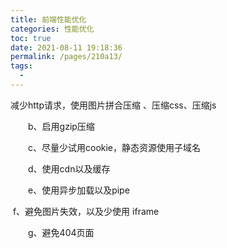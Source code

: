 ```yaml
---
title: 前端性能优化
categories: 性能优化
toc: true
date: 2021-08-11 19:18:36
permalink: /pages/210a13/
tags: 
  - 
---
```


减少http请求，使用图片拼合压缩 、压缩css、压缩js

　　b、启用gzip压缩

　　c、尽量少试用cookie，静态资源使用子域名

　　d、使用cdn以及缓存

　　e、使用异步加载以及pipe

​     f、避免图片失效，以及少使用 iframe

　　g、避免404页面